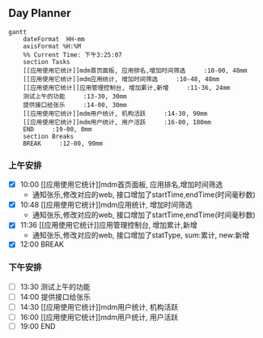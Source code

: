 ## Day Planner
```mermaid
gantt
    dateFormat  HH-mm
    axisFormat %H:%M
    %% Current Time: 下午3:25:07
    section Tasks
    [[应用使用它统计]]mdm首页面板, 应用排名,增加时间筛选     :10-00, 48mm
    [[应用使用它统计]]mdm应用统计, 增加时间筛选     :10-48, 48mm
    [[应用使用它统计]]应用管理控制台, 增加累计,新增     :11-36, 24mm
    测试上午的功能     :13-30, 30mm
    提供接口给张乐     :14-00, 30mm
    [[应用使用它统计]]mdm用户统计, 机构活跃     :14-30, 90mm
    [[应用使用它统计]]mdm用户统计, 用户活跃     :16-00, 180mm
    END     :19-00, 0mm
    section Breaks
    BREAK     :12-00, 90mm
```

### 上午安排
- [x] 10:00 [[应用使用它统计]]mdm首页面板, 应用排名,增加时间筛选
	- 通知张乐,修改对应的web, 接口增加了startTime,endTime(时间毫秒数)
- [x] 10:48 [[应用使用它统计]]mdm应用统计, 增加时间筛选
	- 通知张乐,修改对应的web, 接口增加了startTime,endTime(时间毫秒数)
- [x] 11:36 [[应用使用它统计]]应用管理控制台, 增加累计,新增
	- 通知张乐,修改对应的web, 接口增加了statType, sum:累计, new:新增
- [x] 12:00 BREAK

### 下午安排
- [ ] 13:30 测试上午的功能
- [ ] 14:00 提供接口给张乐
- [ ] 14:30 [[应用使用它统计]]mdm用户统计, 机构活跃
- [ ] 16:00 [[应用使用它统计]]mdm用户统计, 用户活跃
- [ ] 19:00 END